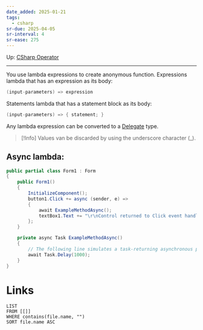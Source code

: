 ```yaml
---
date_added: 2025-01-21
tags:
  - csharp
sr-due: 2025-04-05
sr-interval: 4
sr-ease: 275
---
```

Up: [CSharp Operator](CSharp%20Operator.md)
___
 You use lambda expressions to create anonymous function.
 Expressions lambda that has an expression as its body:
 ```csharp
 (input-parameters) => expression
 ```
 Statements lambda that has a statement block as its body:
 ```csharp
 (input-parameters) => { statement; }
 ```
Any lambda expression can be converted to a [Delegate](Delegate.md) type.
>[!Info]
> Values van be discarded by using the underscore character (_).

## Async lambda:

```cs
public partial class Form1 : Form
{
    public Form1()
    {
        InitializeComponent();
        button1.Click += async (sender, e) =>
        {
            await ExampleMethodAsync();
            textBox1.Text += "\r\nControl returned to Click event handler.\n";
        };
    }

    private async Task ExampleMethodAsync()
    {
        // The following line simulates a task-returning asynchronous process.
        await Task.Delay(1000);
    }
}
```
# Links
```dataview
LIST
FROM [[]]
WHERE contains(file.name, "")
SORT file.name ASC
```
